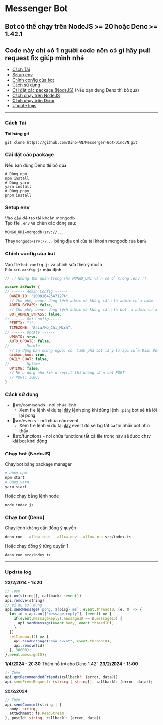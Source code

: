 # Messenger Bot
## Bot có thể chạy trên NodeJS >= 20 hoặc Deno >= 1.42.1
## Code này chỉ có 1 người code nên có gì hãy pull request fix giúp mình nhé
- [Cách Tải](#cách-tải)
- [Setup env](#setup-env)
- [Chỉnh config của bot](#chỉnh-config-của-bot)
- [Cách sử dụng](#cách-sử-dụng)
- [Cài đặt các package (NodeJS)](#cài-đặt-các-package) (Nếu bạn dùng Deno thì bỏ qua)
- [Cách chạy trên NodeJS](#chạy-bot-nodejs)
- [Cách chạy trên Deno](#chạy-bot-deno)
- [Update logs](#update-log)
---
### Cách Tải
**Tải bằng git**
```
git clone https://github.com/Dino-VN/Messenger-Bot-DinoVN.git
```
### Cài đặt các package
Nếu bạn dùng Deno thì bỏ qua
```
# Dùng npm
npm install
# Dùng yarn
yarn install
# Dùng pnpm
pnpm install
```
### Setup env 
Vào [đây](https://www.mongodb.com/) để tạo tài khoản mongodb\
Tạo file `.env` và chèn các dòng sau:
```
MONGO_URI=mongodb+srv://... 
```
Thay `mongodb+srv://...` bằng địa chỉ của tài khoản mongodb của bạn\
### Chỉnh config của bot
Vào file `bot.config.js` và chỉnh sửa theo ý muốn\
File `bot.config.js` mặc định:
```js
// !! Những thứ quan trong như MONGO_URI vẫn sẽ ở trong .env !!

export default {
// ------ Admin Config ------
  OWNER_ID: "100016495471276",
  // Cho phép owner dùng lệnh admin mà không cần là admin của nhóm
  ADMIN_BYPASS: false,
  // Cho phép owner dùng lệnh admin mà không cần là bot là admin của nhóm
  BOT_ADMIN_BYPASS: false,
// ------ Bot Config------
  PERFIX: "!",
  TIMEZONE: "Asia/Ho_Chi_Minh",
// ------ Update ------
  UPDATE: true,
  AUTO_UPDATE: false,
// ------ Module ------
  // Tự động ban những người cố tình phá bot lấy từ api của Dino Bot (Đồng bộ ban với bot Dino Bot)
  GLOBAL_BAN: true,
  DAILY_CHAT: false,
// ------ Uptime ------
  UPTIME: false,
  // Nếu dùng như kiểu replit thì không cần set PORT
  // PORT: 3000,
}
```
### Cách sử dụng
 - 📁src/commands - nơi chứa lệnh
    - Xem file lệnh ví dụ tại [đây](https://github.com/Dino-VN/Messenger-Bot-DinoVN/blob/Core/src/commands/ping.ts) lệnh ping khi dùng lệnh `!ping` bot sẽ trả lời lại pong
 - 📁src/events - nơi chứa các event
    - Xem file lệnh ví dụ tại [đây](https://github.com/Dino-VN/Messenger-Bot-DinoVN/blob/Core/src/events/LogAllMessage.ts.example) event đó sẽ log tất cả tin nhắn bot nhìn thấy
 - 📁src/functions - nơi chứa functions tất cả file trong này sẽ được chạy khi bot khởi động
### Chạy bot (NodeJS)
Chạy bot bằng package manager
```sh
# Dùng npm
npm start
# Dùng yarn
yarn start
```
Hoặc chạy bằng lệnh node
```sh
node index.js
```
### Chạy bot (Deno)
Chạy lệnh không cần đồng ý quyền
```sh
deno run --allow-read --allow-env --allow-run src/index.ts
```
Hoặc chạy đồng ý từng quyền 1
```sh
deno run src/index.ts
```
---
### Update log
**23/2/2014 - 15:20**
```ts
// Thêm
api.on(string[], callback: (event))
api.remove(string)
// Ví dụ sử dụng
api.sendMessage(`pong, ${ping} ms`, event.threadID, (e, m) => {
  let id = api.on(["message_reply"], (event) => {
    if(event.messageReply!.messageID == m.messageID) {
      api.sendMessage(event.body, event.threadID);
    }
  })
  setTimeout(() => {
    api.sendMessage("Xóa event", event.threadID);
    api.remove(id)
  }, 30000);
},event.messageID);
```
**1/4/2024 - 20:30**
Thêm hỗ trợ cho Deno 1.42.1
**23/2/2024 - 13:00**
```ts
// Thêm
api.getRecommendedFriends(callback?: (error, data?))
api.sendFrendRequest: (string | string[], callback?: (error, data));
```
**22/2/2024**
```ts
// Thêm
api.sendCommemt(string | {
  body: string,
  attachment: fs.ReadStream
}, postId: string, callback?: (error, data))
```